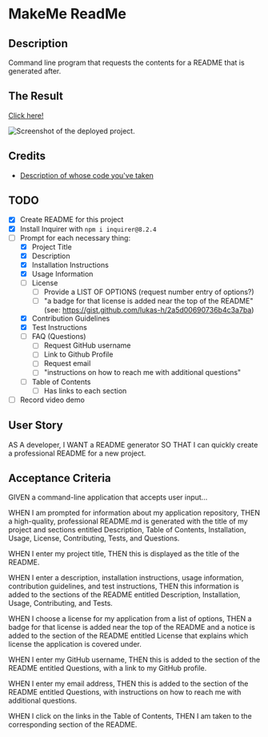 # MakeMe ReadMe

## Description
Command line program that requests the contents for a README that is generated after.

## The Result
[Click here!](DEPLOYED_URL_HERE)

![Screenshot of the deployed project.](SCREENSHOT_OF_PROJECT_IN_ASSETS)

## Credits
- [Description of whose code you've taken](URL_TO_THEIR_WEBSITE_AND_OR_CODE)


## TODO
- [x] Create README for this project
- [x] Install Inquirer with `npm i inquirer@8.2.4`
- [ ] Prompt for each necessary thing: 
    - [x] Project Title
    - [x] Description
    - [x] Installation Instructions
    - [x] Usage Information
    - [ ] License
        - [ ] Provide a LIST OF OPTIONS (request number entry of options?)
        - [ ] "a badge for that license is added near the top of the README" (see: https://gist.github.com/lukas-h/2a5d00690736b4c3a7ba)
    - [x] Contribution Guidelines
    - [x] Test Instructions
    - [ ] FAQ (Questions)
        - [ ] Request GitHub username
        - [ ] Link to Github Profile
        - [ ] Request email
        - [ ] "instructions on how to reach me with additional questions"
    - [ ] Table of Contents
        - [ ] Has links to each section
- [ ] Record video demo

## User Story
AS A developer,
I WANT a README generator
SO THAT I can quickly create a professional README for a new project.

## Acceptance Criteria
GIVEN a command-line application that accepts user input...

WHEN I am prompted for information about my application repository,
THEN a high-quality, professional README.md is generated with the title of my project and sections entitled Description, Table of Contents, Installation, Usage, License, Contributing, Tests, and Questions.

WHEN I enter my project title,
THEN this is displayed as the title of the README.

WHEN I enter a description, installation instructions, usage information, contribution guidelines, and test instructions,
THEN this information is added to the sections of the README entitled Description, Installation, Usage, Contributing, and Tests.

WHEN I choose a license for my application from a list of options,
THEN a badge for that license is added near the top of the README and a notice is added to the section of the README entitled License that explains which license the application is covered under.

WHEN I enter my GitHub username,
THEN this is added to the section of the README entitled Questions, with a link to my GitHub profile.

WHEN I enter my email address,
THEN this is added to the section of the README entitled Questions, with instructions on how to reach me with additional questions.

WHEN I click on the links in the Table of Contents,
THEN I am taken to the corresponding section of the README.